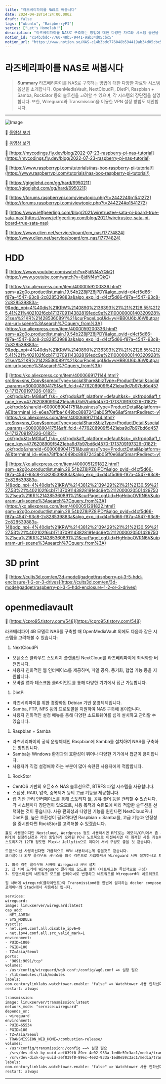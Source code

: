 ```yaml
---
title: "라즈베리파이를 NAS로 써봅시다"
date: 2024-04-18T14:24:00.000Z
draft: false
tags: ["ubuntu", "RaspberryPI"]
series: ["Let's Homelab!"]
description: "라즈베리파이를 NAS로 구축하는 방법에 대한 다양한 자료와 시스템 옵션을 소개합니다. OpenMediaVault, NextCloudPi, DietPi, Raspbian + Samba, RockStor 등의 솔루션을 고려할 수 있으며, 각 시스템의 장단점을 설명합니다. 또한, Wireguard와 Transmission을 이용한 VPN 설정 방법도 제안합니다."
notion_id: "c14b3bdc-7760-48b5-9441-9ab34d05cbc5"
notion_url: "https://www.notion.so/NAS-c14b3bdc776048b594419ab34d05cbc5"
---
```


# 라즈베리파이를 NAS로 써봅시다

> **Summary**
> 라즈베리파이를 NAS로 구축하는 방법에 대한 다양한 자료와 시스템 옵션을 소개합니다. OpenMediaVault, NextCloudPi, DietPi, Raspbian + Samba, RockStor 등의 솔루션을 고려할 수 있으며, 각 시스템의 장단점을 설명합니다. 또한, Wireguard와 Transmission을 이용한 VPN 설정 방법도 제안합니다.

---

![Image](https://prod-files-secure.s3.us-west-2.amazonaws.com/09ccd4d5-876c-4bba-bbdf-cc77a0a11257/a54a52a8-5844-47c6-922b-5a3a458fd9a2/Untitled.png?X-Amz-Algorithm=AWS4-HMAC-SHA256&X-Amz-Content-Sha256=UNSIGNED-PAYLOAD&X-Amz-Credential=ASIAZI2LB46676RG6ZIJ%2F20250724%2Fus-west-2%2Fs3%2Faws4_request&X-Amz-Date=20250724T080918Z&X-Amz-Expires=3600&X-Amz-Security-Token=IQoJb3JpZ2luX2VjEAAaCXVzLXdlc3QtMiJHMEUCIASVRsk1jlST2fbh4P27PnpW2aq7EwYloE3RXNXRHnmaAiEA8JG2P9Kf183Kx%2Fz3hYwVWJQ9xAqNAlbFArq460ifRdcq%2FwMIKRAAGgw2Mzc0MjMxODM4MDUiDFA2GvPObNmP4Y0MnSrcA1gi%2BOnLvhDttNFrhCmitiwADTD0B4boVEC2UNhmdxJwvAXwP8bPcgRKj9W3pcyjSj%2BeAVtklD1WowFddSwDfa97OsK5NJyE29xS6ap6%2FzdvumPDvqyhL71Otk2Gj8zEheLI0LsN8io5FDzAH1Gs5NPK0MSIdqewzZnJk8J1zzPQtg6WbRbegygEk1wY0pMnZWkS7p7bgYcUAqcDxtuXPT2IPrirA4CL6LohR7FnzAi1tu1%2BhH67jCnlwxZgA82yKrXwLhpr6IYvbD04nXdL95WOw3MCNDi5Y8VY%2BW%2BaBFNI3e1fjFXnaNrOEReLGJAtmqZLK4QeX2kC8LJ49V7jW0CgGxKG%2BmylwCMhzYBkYLYIiLx1Uwtspygt9qJBMhwn%2BQKsYYK8WvUBEyQtzUbxECem8pAeMgW1NilpigLMbC9W16fdzxWDvDYbiXQCE4godaRNYd02mIZK%2BUPktMXnmNpyKwxkcN1g1iV1S84nT2C0Rz%2Fu1t3Ai0q7aAJPIBXtpP%2FlydV3UZb6MZJ1vG%2B6nnpruQVGR4dBUAIBMHKitySc8XNL7l7HI80iEO6xCXdehmgt4i2j%2FVWDGr2LzgVPr%2F72038emt4s948N00drAQwT6egBm%2F5XHMnJ1XewMIrPh8QGOqUBbvVvsJfZWTbByvCMXni27Jg1b1ISQ8cDz0J6FfR6FoSq5m%2Brgl%2FWEi5AFIWJUZ3s3%2F7gzIuA%2BP68gfyWzfTqRqdUpePjbP%2BbaVyNMiecCgMvjiWkw2k6WPcjTX2t%2F%2B4G1J18O6Bflwv%2Bq1cBjMGWdMrynHBGnDgZOFFyryVkk7hXiNDanE5W4m1PTUc87uALKADtQDKMWaHFMoCEC3l%2BNBsbxpgO&X-Amz-Signature=06f10fe531a5a5e6f8c5357f79f5d6c2cc734f9c692940e0e72b286c112a4d52&X-Amz-SignedHeaders=host&x-amz-checksum-mode=ENABLED&x-id=GetObject)

🎥 [동영상 보기](https://www.youtube.com/watch?v=l30sADfDiM8)

🎥 [동영상 보기](https://www.youtube.com/watch?v=gyOHTZvhnxY)

🔗 [https://mycodings.fly.dev/blog/2022-07-23-raspberry-pi-nas-tutorial](https://mycodings.fly.dev/blog/2022-07-23-raspberry-pi-nas-tutorial)

🔗 [https://www.raspberrypi.com/tutorials/nas-box-raspberry-pi-tutorial/](https://www.raspberrypi.com/tutorials/nas-box-raspberry-pi-tutorial/)

🔗 [https://gigglehd.com/gg/hard/6950211](https://gigglehd.com/gg/hard/6950211)

🔗 [https://forums.raspberrypi.com/viewtopic.php?t=244224#p1541272](https://forums.raspberrypi.com/viewtopic.php?t=244224#p1541272)

🔗 [https://www.jeffgeerling.com/blog/2021/wiretrustee-sata-pi-board-true-sata-nas](https://www.jeffgeerling.com/blog/2021/wiretrustee-sata-pi-board-true-sata-nas)

🔗 [https://www.clien.net/service/board/cm_nas/17774824](https://www.clien.net/service/board/cm_nas/17774824)

# HDD

🔗 [https://www.youtube.com/watch?v=8jdNf4sYQkQ](https://www.youtube.com/watch?v=8jdNf4sYQkQ)

🔗 [https://ko.aliexpress.com/item/4000059200336.html?spm=a2g0o.productlist.main.19.54b2Z8jPZ8jPDY&algo_pvid=d4cf5d66-f87a-4547-93c8-2c828539883a&algo_exp_id=d4cf5d66-f87a-4547-93c8-2c828539883a-9&pdp_npi=4%40dis%21KRW%2140890%2136393%21%21%2128.55%2125.41%21%402102f6cb17137091143828191edc9e%2110000000140320928%21sea%21KR%214285360891%21&curPageLogUid=yvHBB0U6bJ6W&utparam-url=scene%3Asearch%7Cquery_from%3A](https://ko.aliexpress.com/item/4000059200336.html?spm=a2g0o.productlist.main.19.54b2Z8jPZ8jPDY&algo_pvid=d4cf5d66-f87a-4547-93c8-2c828539883a&algo_exp_id=d4cf5d66-f87a-4547-93c8-2c828539883a-9&pdp_npi=4%40dis%21KRW%2140890%2136393%21%21%2128.55%2125.41%21%402102f6cb17137091143828191edc9e%2110000000140320928%21sea%21KR%214285360891%21&curPageLogUid=yvHBB0U6bJ6W&utparam-url=scene%3Asearch%7Cquery_from%3A)

🔗 [https://ko.aliexpress.com/item/4000669171144.html?srcSns=sns_Copy&spreadType=socialShare&bizType=ProductDetail&social_params=6000089041751&aff_fcid=4776208909f5421eba9d7b97bd6d4570-1713709197326-01821-_okfrpdo&tt=MG&aff_fsk=_okfrpdo&aff_platform=default&sk=_okfrpdo&aff_trace_key=4776208909f5421eba9d7b97bd6d4570-1713709197326-01821-_okfrpdo&shareId=6000089041751&businessType=ProductDetail&platform=AE&terminal_id=e6ea78ffba4649bc8887243ab05ff0e6&afSmartRedirect=y](https://ko.aliexpress.com/item/4000669171144.html?srcSns=sns_Copy&spreadType=socialShare&bizType=ProductDetail&social_params=6000089041751&aff_fcid=4776208909f5421eba9d7b97bd6d4570-1713709197326-01821-_okfrpdo&tt=MG&aff_fsk=_okfrpdo&aff_platform=default&sk=_okfrpdo&aff_trace_key=4776208909f5421eba9d7b97bd6d4570-1713709197326-01821-_okfrpdo&shareId=6000089041751&businessType=ProductDetail&platform=AE&terminal_id=e6ea78ffba4649bc8887243ab05ff0e6&afSmartRedirect=y)

🔗 [https://ko.aliexpress.com/item/4000051291822.html?spm=a2g0o.productlist.main.29.54b2Z8jPZ8jPDY&algo_pvid=d4cf5d66-f87a-4547-93c8-2c828539883a&algo_exp_id=d4cf5d66-f87a-4547-93c8-2c828539883a-14&pdp_npi=4%40dis%21KRW%2143812%2139429%21%21%2130.59%2127.53%21%402102f6cb17137091143828191edc9e%2112000020501429750%21sea%21KR%214285360891%21&curPageLogUid=HgHnboOVRN6V&utparam-url=scene%3Asearch%7Cquery_from%3A](https://ko.aliexpress.com/item/4000051291822.html?spm=a2g0o.productlist.main.29.54b2Z8jPZ8jPDY&algo_pvid=d4cf5d66-f87a-4547-93c8-2c828539883a&algo_exp_id=d4cf5d66-f87a-4547-93c8-2c828539883a-14&pdp_npi=4%40dis%21KRW%2143812%2139429%21%21%2130.59%2127.53%21%402102f6cb17137091143828191edc9e%2112000020501429750%21sea%21KR%214285360891%21&curPageLogUid=HgHnboOVRN6V&utparam-url=scene%3Asearch%7Cquery_from%3A)

# 3D print

🔗 [https://cults3d.com/en/3d-model/gadget/raspberry-pi-3-5-hdd-enclosure-1-2-or-3-drives](https://cults3d.com/en/3d-model/gadget/raspberry-pi-3-5-hdd-enclosure-1-2-or-3-drives)

# openmediavault

🔗 [https://cpro95.tistory.com/548](https://cpro95.tistory.com/548)

라즈베리파이 4B 모델로 NAS를 구축할 때 OpenMediaVault 외에도 다음과 같은 시스템을 고려해볼 수 있습니다:

1. NextCloudPi
- 오픈소스 클라우드 스토리지 플랫폼인 NextCloud를 라즈베리파이에 최적화한 버전입니다.
- 사용자 친화적인 웹 인터페이스를 제공하며, 파일 공유, 동기화, 협업 기능 등을 지원합니다.
- 모바일 앱과 데스크톱 클라이언트를 통해 다양한 기기에서 접근 가능합니다.
1. DietPi
- 라즈베리파이를 위한 경량화된 Debian 기반 운영체제입니다.
- Samba, FTP, NFS 등의 프로토콜을 지원하여 NAS 구축에 용이합니다.
- 사용자 친화적인 설정 메뉴를 통해 다양한 소프트웨어를 쉽게 설치하고 관리할 수 있습니다.
1. Raspbian + Samba
- 라즈베리파이의 공식 운영체제인 Raspbian에 Samba를 설치하여 NAS를 구축하는 방법입니다.
- Samba는 Windows 환경과의 호환성이 뛰어나 다양한 기기에서 접근이 용이합니다.
- 사용자가 직접 설정해야 하는 부분이 많아 숙련된 사용자에게 적합합니다.
1. RockStor
- CentOS 기반의 오픈소스 NAS 솔루션으로, BTRFS 파일 시스템을 사용합니다.
- 스냅샷, RAID, 압축, 중복제거 등의 고급 기능을 제공합니다.
- 웹 기반 관리 인터페이스를 통해 스토리지 풀, 공유 폴더 등을 관리할 수 있습니다.
각 시스템마다 장단점이 있으므로, 사용 목적과 숙련도에 따라 적합한 솔루션을 선택하는 것이 좋습니다. 사용 편의성과 다양한 기능을 원한다면 NextCloudPi나 DietPi를, 높은 호환성이 필요하다면 Raspbian + Samba를, 고급 기능과 안정성을 중시한다면 RockStor를 고려해볼 수 있겠습니다.

```latex
홀로 사용용이지만 Nextcloud, Wordpress 정도 사용하시면 RPI로는 메모리/CPU에서 좀 부족한 느낌이 듭니다.
RPI에 설정하신것과 거의 동일하게 오래된 PC나 노트북으로 이전하시면 더 쾌적한 사용 가능하십니다.
스토리지가 12TB 정도면 Plex나 Jellyfin으로 미디어 서버 구성도 좋을 것 같습니다.

트랜스미션 사용하신다면 가급적으로 VPN 사용하시는게 좋을것도 같습니다.
오라클이나 외부 클라우드 서비스를 외국 리전으로 가입하셔서 Wireguard 서버 설치하시고 트랜스미션 네트워크를 Wireguard 네트워크를 사용하게 구성하시면 트랜스미션 콘테이너만 외국 클라우드 서버의 네트워크로 터널링되어 VPN 사용과 동일한 효과를 얻을 수 있습니다.

1. 외국 리전 클라우드 서버에 Wireguard 서버 설치
2. 집 서버 도커에 Wireguard 클라이트 모드로 설치 (네트워크는 독립적으로 구성)
3. 트랜스미션의 네트워크 모드를 컨테이너로 변경하고 네트워크를 Wireguard의 네트워크로 설정

집 서버에 wiregurd(클라이언트)와 Transmissiond을 한번에 설치하는 docker compose을 첨부합니다.
포테이너의 Stack에서 사용하심 됩니다.

services:
wireguard:
image: linuxserver/wireguard:latest
cap_add:
- NET_ADMIN
- SYS_MODULE
sysctls:
- net.ipv6.conf.all.disable_ipv6=0
- net.ipv4.conf.all.src_valid_mark=1
environment:
- PUID=1000
- PGID=100
- TZ=Asia/Seoul
ports:
- "9091:9091/tcp"
volumes:
- /usr/config/wireguard/wg0.conf:/config/wg0.conf => 설정 필요
- /lib/modules:/lib/modules
labels:
com.centurylinklabs.watchtower.enable: "false" => Watchtower 사용 안하신다면 삭제
restart: always

transmission:
image: linuxserver/transmission:latest
network_mode: "service:wireguard"
depends_on:
- wireguard
environment:
- PUID=65534
- PGID=100
- TZ=Asia/Seoul
- TRANSMISSION_WEB_HOME=/combustion-release/
volumes:
- /usr/config/transmission:/config ==> 설정 필요
- /srv/dev-disk-by-uuid-aef039f0-89ec-4e02-933a-1ed0e59c3ac1/media/transmission/downloads:/downloads ==> 설정 필요
- /srv/dev-disk-by-uuid-aef039f0-89ec-4e02-933a-1ed0e59c3ac1/media/transmission/watch:/watch ==> 설정 필요
labels:
com.centurylinklabs.watchtower.enable: "false" => Watchtower 사용 안하신다면 삭제
restart: always
```

---

